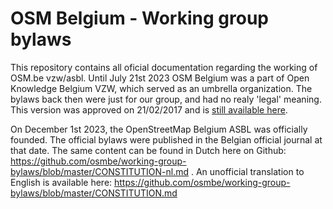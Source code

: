 # OSM Belgium - Working group bylaws

This repository contains all oficial documentation regarding the working of OSM.be vzw/asbl. Until July 21st 2023 OSM Belgium was a part of Open Knowledge Belgium VZW, which served as an umbrella organization. The bylaws back then were just for our group, and had no realy 'legal' meaning. This version was approved on 21/02/2017 and is [still available here](https://github.com/osmbe/working-group-bylaws/blob/6f30f751b409e0464be3e25ffbf6368eeafcd81f/CONSTITUTION.md).

On December 1st 2023, the OpenStreetMap Belgium ASBL was officially founded. The official bylaws were published in the Belgian official journal at that date. The same content can be found in Dutch here on Github: https://github.com/osmbe/working-group-bylaws/blob/master/CONSTITUTION-nl.md . An unofficial translation to English is available here: https://github.com/osmbe/working-group-bylaws/blob/master/CONSTITUTION.md
